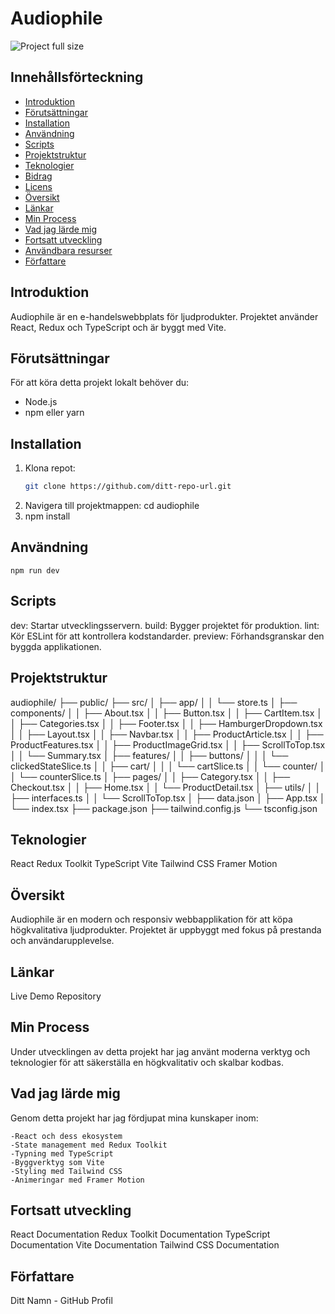 # Audiophile

![Project full size](https://github.com/my-username/audiophile/raw/main/assets/shared/audiophile.png)

## Innehållsförteckning

- [Introduktion](#introduktion)
- [Förutsättningar](#förutsättningar)
- [Installation](#installation)
- [Användning](#användning)
- [Scripts](#scripts)
- [Projektstruktur](#projektstruktur)
- [Teknologier](#teknologier)
- [Bidrag](#bidrag)
- [Licens](#licens)
- [Översikt](#översikt)
- [Länkar](#länkar)
- [Min Process](#min-process)
- [Vad jag lärde mig](#vad-jag-lärde-mig)
- [Fortsatt utveckling](#fortsatt-utveckling)
- [Användbara resurser](#användbara-resurser)
- [Författare](#författare)

## Introduktion

Audiophile är en e-handelswebbplats för ljudprodukter. Projektet använder React, Redux och TypeScript och är byggt med Vite.

## Förutsättningar

För att köra detta projekt lokalt behöver du:

- Node.js
- npm eller yarn

## Installation

1. Klona repot:
   ```bash
   git clone https://github.com/ditt-repo-url.git
   ```
2. Navigera till projektmappen:
   cd audiophile
3. npm install

## Användning

    npm run dev

## Scripts

dev: Startar utvecklingsservern.
build: Bygger projektet för produktion.
lint: Kör ESLint för att kontrollera kodstandarder.
preview: Förhandsgranskar den byggda applikationen.

## Projektstruktur

audiophile/
├── public/
├── src/
│ ├── app/
│ │ └── store.ts
│ ├── components/
│ │ ├── About.tsx
│ │ ├── Button.tsx
│ │ ├── CartItem.tsx
│ │ ├── Categories.tsx
│ │ ├── Footer.tsx
│ │ ├── HamburgerDropdown.tsx
│ │ ├── Layout.tsx
│ │ ├── Navbar.tsx
│ │ ├── ProductArticle.tsx
│ │ ├── ProductFeatures.tsx
│ │ ├── ProductImageGrid.tsx
│ │ ├── ScrollToTop.tsx
│ │ └── Summary.tsx
│ ├── features/
│ │ ├── buttons/
│ │ │ └── clickedStateSlice.ts
│ │ ├── cart/
│ │ │ └── cartSlice.ts
│ │ └── counter/
│ │ └── counterSlice.ts
│ ├── pages/
│ │ ├── Category.tsx
│ │ ├── Checkout.tsx
│ │ ├── Home.tsx
│ │ └── ProductDetail.tsx
│ ├── utils/
│ │ ├── interfaces.ts
│ │ └── ScrollToTop.tsx
│ ├── data.json
│ ├── App.tsx
│ └── index.tsx
├── package.json
├── tailwind.config.js
└── tsconfig.json

## Teknologier

React
Redux Toolkit
TypeScript
Vite
Tailwind CSS
Framer Motion

## Översikt

Audiophile är en modern och responsiv webbapplikation för att köpa högkvalitativa ljudprodukter. Projektet är uppbyggt med fokus på prestanda och användarupplevelse.

## Länkar

Live Demo
Repository

## Min Process

Under utvecklingen av detta projekt har jag använt moderna verktyg och teknologier för att säkerställa en högkvalitativ och skalbar kodbas.

## Vad jag lärde mig

Genom detta projekt har jag fördjupat mina kunskaper inom:

    -React och dess ekosystem
    -State management med Redux Toolkit
    -Typning med TypeScript
    -Byggverktyg som Vite
    -Styling med Tailwind CSS
    -Animeringar med Framer Motion

## Fortsatt utveckling

React Documentation
Redux Toolkit Documentation
TypeScript Documentation
Vite Documentation
Tailwind CSS Documentation

## Författare

Ditt Namn - GitHub Profil
